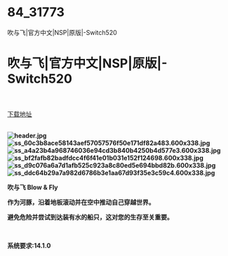 # 84_31773
吹与飞|官方中文|NSP|原版|-Switch520
# 吹与飞|官方中文|NSP|原版|-Switch520
 <br/></br>
[下载地址](https://www.switch520.cc/article/31773 "下载地址")
<br/></br>

<p><strong><img title="header.jpg" src="https://www.switch520.cc/muke_img/2022_05_25_80c8eb46266db.jpg" alt="header.jpg"></strong><br>
<strong><img title="ss_60c3b8ace58143aef57057576f50e171df82a483.600x338.jpg" src="https://www.switch520.cc/muke_img/2022_05_25_f160fd1b4f9ad.jpg" alt="ss_60c3b8ace58143aef57057576f50e171df82a483.600x338.jpg"></strong><br>
<strong><img title="ss_a4a23b4a968746036e94cd3b840b4250b4d577e3.600x338.jpg" src="https://www.switch520.cc/muke_img/2022_05_25_4d8c9087f9540.jpg" alt="ss_a4a23b4a968746036e94cd3b840b4250b4d577e3.600x338.jpg"></strong><br>
<strong><img title="ss_bf2fafb82badfdcc4f6f41e01b031e152f124698.600x338.jpg" src="https://www.switch520.cc/muke_img/2022_05_25_140449bba246e.jpg" alt="ss_bf2fafb82badfdcc4f6f41e01b031e152f124698.600x338.jpg"></strong><br>
<strong><img title="ss_d9c076a6a7d1afb525c923a8c80ed5e694bbd82b.600x338.jpg" src="https://www.switch520.cc/muke_img/2022_05_25_ee5d59d0772ca.jpg" alt="ss_d9c076a6a7d1afb525c923a8c80ed5e694bbd82b.600x338.jpg"></strong><br>
<strong><img title="ss_ddc64b29a7a982d6786b3e1aa67d93f35e3c59c4.600x338.jpg" src="https://www.switch520.cc/muke_img/2022_05_25_97db50e294c8d.jpg" alt="ss_ddc64b29a7a982d6786b3e1aa67d93f35e3c59c4.600x338.jpg">&nbsp;</strong></p>
<p><strong>吹与飞 Blow &amp; Fly</strong></p>
<p><strong>作为河豚，沿着地板滚动并在空中推动自己穿越世界。</strong></p>
<p><strong>避免危险并尝试到达装有水的船只，​​这对您的生存至关重要。</strong></p>
<p>&nbsp;</p>
<p><strong>系统要求:14.1.0</strong></p>



